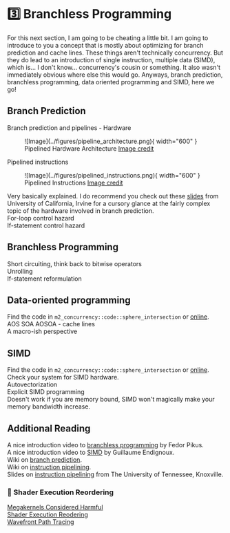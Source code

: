 # 3️⃣ Branchless Programming
For this next section, I am going to be cheating a little bit.
I am going to introduce to you a concept that is mostly about optimizing for branch prediction and cache lines.
These things aren't technically concurrency. But they do lead to an introduction of single instruction,
multiple data (SIMD), which is... I don't know... concurrency's cousin or something. It also wasn't immediately
obvious where else this would go. Anyways, branch prediction, branchless programming, data oriented programming and
SIMD, here we go!

## Branch Prediction
Branch prediction and pipelines - Hardware

<figure markdown>
![Image](../figures/pipeline_architecture.png){ width="600" }
<figcaption>
Pipelined Hardware Architecture
<a href="https://microchipdeveloper.com/32bit:mz-arch-pipeline">
Image credit </a>
</figcaption>
</figure>

Pipelined instructions

<figure markdown>
![Image](../figures/pipelined_instructions.png){ width="600" }
<figcaption>
Pipelined Instructions
<a href="https://microchipdeveloper.com/32bit:mz-arch-pipeline">
Image credit </a>
</figcaption>
</figure>

Very basically explained. I do recommend you check out these
[slides](https://ics.uci.edu/~swjun/courses/2023F-CS250P/materials/lec5.5%20-%20Fast%20and%20Correct%20Pipelining.pdf)
from University of California, Irvine for a cursory glance at the fairly complex topic of the hardware involved in
branch prediction.  
For-loop control hazard  
If-statement control hazard  

## Branchless Programming
Short circuiting, think back to bitwise operators  
Unrolling  
If-statement reformulation  

## Data-oriented programming
Find the code in ```m2_concurrency::code::sphere_intersection``` or
[online](https://github.com/absorensen/the-guide/tree/main/m2_concurrency/code/sorting_functions).  
AOS SOA AOSOA - cache lines  
A macro-ish perspective  

## SIMD
Find the code in ```m2_concurrency::code::sphere_intersection``` or
[online](https://github.com/absorensen/the-guide/tree/main/m2_concurrency/code/sphere_intersection).  
Check your system for SIMD hardware.  
Autovectorization  
Explicit SIMD programming  
Doesn't work if you are memory bound, SIMD won't magically make your memory bandwidth increase.  

## Additional Reading
A nice introduction video to [branchless programming](https://www.youtube.com/watch?v=g-WPhYREFjk) by Fedor Pikus.  
A nice introduction video to [SIMD](https://www.youtube.com/watch?v=x5tK5ET6Q1I) by Guillaume Endignoux.  
Wiki on [branch prediction](https://en.wikipedia.org/wiki/Branch_predictor).  
Wiki on [instruction pipelining](https://en.wikipedia.org/wiki/Instruction_pipelining).  
Slides on [instruction pipelining](https://web.eecs.utk.edu/~mbeck/classes/cs160/lectures/09_intruc_pipelining.pdf)
from The University of Tennessee, Knoxville.  

### 🧬 Shader Execution Reordering
[Megakernels Considered Harmful](https://research.nvidia.com/sites/default/files/publications/laine2013hpg_paper.pdf)  
[Shader Execution Reodering](https://d29g4g2dyqv443.cloudfront.net/sites/default/files/akamai/gameworks/ser-whitepaper.pdf)  
[Wavefront Path Tracing](https://jacco.ompf2.com/2019/07/18/wavefront-path-tracing/)  
